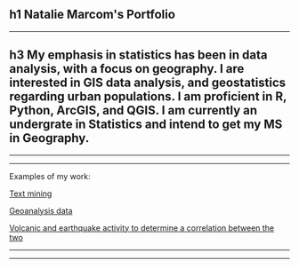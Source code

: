 
## h1 Natalie Marcom's Portfolio

---------

## h3 My  emphasis in statistics has been in data analysis, with a focus on geography. I  are interested in GIS data analysis, and geostatistics regarding urban populations. I am proficient in R, Python, ArcGIS, and QGIS. I am currently an undergrate in Statistics and intend to get my MS in Geography.

-------
--------

Examples of my work:


<a href="http://pixienat.github.io/assignment5_nm_new.html">Text mining</a>

<a href="http://pixienat.github.io/hw6.html">Geoanalysis data</a>

<a href="http://pixienat.github.io/141b_final_part41.html">Volcanic and earthquake activity to determine a correlation between the two</a>


-----
-----
